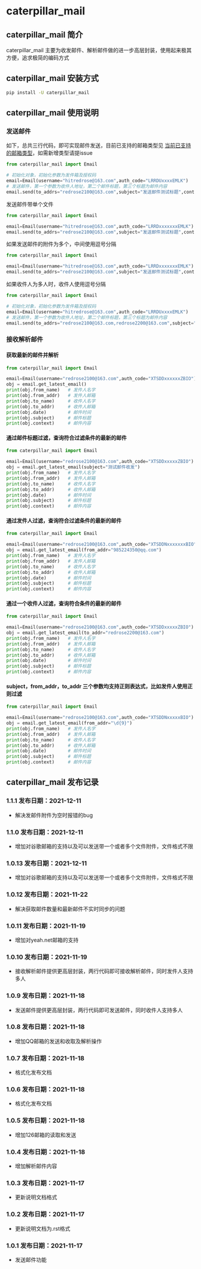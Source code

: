 # caterpillar_mail
## caterpillar_mail 简介
caterpillar_mail 主要为收发邮件、解析邮件做的进一步高层封装，使用起来极其方便，追求极简的编码方式

## caterpillar_mail 安装方式
```bash
pip install -U caterpillar_mail
```

## caterpillar_mail 使用说明

### 发送邮件
如下，总共三行代码，即可实现邮件发送，目前已支持的邮箱类型见 [当前已支持的邮箱类型](email_suffix_to_server.json)，如需新增类型请提issue
```python
from caterpillar_mail import Email

# 初始化对象，初始化参数为发件箱及授权码
email=Email(username="hitredrose@163.com",auth_code="LRRDUxxxxEMLK")  
# 发送邮件，第一个参数为收件人地址，第二个邮件标题，第三个标题为邮件内容
email.send(to_addrs="redrose2100@163.com",subject="发送邮件测试标题",context="你好啊\n哈哈哈\n我是用来测试邮件的！") 
```
发送邮件带单个文件
```python
from caterpillar_mail import Email

email=Email(username="hitredrose@163.com",auth_code="LRRDxxxxxxxEMLK")
email.send(to_addrs="redrose2100@163.com",subject="发送邮件测试标题",context="你好啊\n哈哈哈\n我是用来测试邮件的，而且带附件！",attach="G:/src/caterpillar_mail/dist/caterpillar_mail-1.0.9.tar.gz")
```
如果发送邮件的附件为多个，中间使用逗号分隔
```python
from caterpillar_mail import Email

email=Email(username="hitredrose@163.com",auth_code="LRRDxxxxxxxEMLK")
email.send(to_addrs="redrose2100@163.com",subject="发送邮件测试标题",context="你好啊\n哈哈哈\n我是用来测试邮件的，而且带附件！",attach="G:/src/caterpillar_mail/dist/caterpillar_mail-1.0.9.tar.gz,E:/private/title.png")
```
如果收件人为多人时，收件人使用逗号分隔
```python
from caterpillar_mail import Email

# 初始化对象，初始化参数为发件箱及授权码
email=Email(username="hitredrose@163.com",auth_code="LRRDUxxxxEMLK")  
# 发送邮件，第一个参数为收件人地址，第二个邮件标题，第三个标题为邮件内容
email.send(to_addrs="redrose2100@163.com,redrose2200@163.com",subject="发送邮件测试标题",context="你好啊\n哈哈哈\n我是用来测试邮件的！") 
```

### 接收解析邮件
#### 获取最新的邮件并解析
```python
from caterpillar_mail import Email

email=Email(username="redrose2100@163.com",auth_code="XTSDDxxxxxxZBIO")
obj = email.get_latest_email()
print(obj.from_name)   # 发件人名字
print(obj.from_addr)   # 发件人邮箱
print(obj.to_name)     # 收件人名字
print(obj.to_addr)     # 收件人邮箱
print(obj.date)        # 邮件时间
print(obj.subject)     # 邮件标题
print(obj.context)     # 邮件内容
```

#### 通过邮件标题过滤，查询符合过滤条件的最新的邮件
```python
from caterpillar_mail import Email

email=Email(username="redrose2100@163.com",auth_code="XTSDDxxxxxZBIO")
obj = email.get_latest_email(subject="测试邮件收发")
print(obj.from_name)   # 发件人名字
print(obj.from_addr)   # 发件人邮箱
print(obj.to_name)     # 收件人名字
print(obj.to_addr)     # 收件人邮箱
print(obj.date)        # 邮件时间
print(obj.subject)     # 邮件标题
print(obj.context)     # 邮件内容

```
#### 通过发件人过滤，查询符合过滤条件的最新的邮件
```python
from caterpillar_mail import Email

email=Email(username="redrose2100@163.com",auth_code="XTSDDNxxxxxxxBIO")
obj = email.get_latest_email(from_addr="985224350@qq.com")
print(obj.from_name)   # 发件人名字
print(obj.from_addr)   # 发件人邮箱
print(obj.to_name)     # 收件人名字
print(obj.to_addr)     # 收件人邮箱
print(obj.date)        # 邮件时间
print(obj.subject)     # 邮件标题
print(obj.context)     # 邮件内容
```

#### 通过一个收件人过滤，查询符合条件的最新的邮件
```python
from caterpillar_mail import Email

email=Email(username="redrose2100@163.com",auth_code="XTSDDxxxxxZBIO")
obj = email.get_latest_email(to_addr="redrose2200@163.com")
print(obj.from_name)   # 发件人名字
print(obj.from_addr)   # 发件人邮箱
print(obj.to_name)     # 收件人名字
print(obj.to_addr)     # 收件人邮箱
print(obj.date)        # 邮件时间
print(obj.subject)     # 邮件标题
print(obj.context)     # 邮件内容

```
#### subject，from_addr，to_addr 三个参数均支持正则表达式，比如发件人使用正则过滤
```python
from caterpillar_mail import Email

email=Email(username="redrose2100@163.com",auth_code="XTSDDNxxxxxBIO")
obj = email.get_latest_email(from_addr="\d{9}")
print(obj.from_name)   # 发件人名字
print(obj.from_addr)   # 发件人邮箱
print(obj.to_name)     # 收件人名字
print(obj.to_addr)     # 收件人邮箱
print(obj.date)        # 邮件时间
print(obj.subject)     # 邮件标题
print(obj.context)     # 邮件内容

```

## caterpillar_mail 发布记录

### 1.1.1  发布日期：2021-12-11
* 解决发邮件附件为空时报错的bug

### 1.1.0  发布日期：2021-12-11
* 增加对谷歌邮箱的支持以及可以发送带一个或者多个文件附件，文件格式不限

### 1.0.13  发布日期：2021-12-11
* 增加对谷歌邮箱的支持以及可以发送带一个或者多个文件附件，文件格式不限

### 1.0.12 发布日期：2021-11-22
* 解决获取邮件数量和最新邮件不实时同步的问题

### 1.0.11  发布日期：2021-11-19
* 增加对yeah.net邮箱的支持

### 1.0.10  发布日期：2021-11-19
* 接收解析邮件提供更高层封装，两行代码即可接收解析邮件，同时发件人支持多人

### 1.0.9  发布日期：2021-11-18
* 发送邮件提供更高层封装，两行代码即可发送邮件，同时收件人支持多人

### 1.0.8  发布日期：2021-11-18
* 增加QQ邮箱的发送和收取及解析操作

### 1.0.7  发布日期：2021-11-18
* 格式化发布文档

### 1.0.6  发布日期：2021-11-18
* 格式化发布文档

### 1.0.5  发布日期：2021-11-18
* 增加126邮箱的读取和发送

### 1.0.4  发布日期：2021-11-18
* 增加解析邮件内容

### 1.0.3  发布日期：2021-11-17
* 更新说明文档格式

### 1.0.2  发布日期：2021-11-17
* 更新说明文档为.rst格式

### 1.0.1  发布日期：2021-11-17
* 发送邮件功能